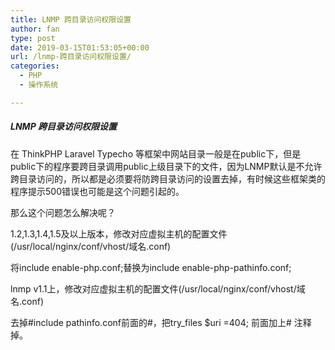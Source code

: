 ```yaml
---
title: LNMP 跨目录访问权限设置
author: fan
type: post
date: 2019-03-15T01:53:05+00:00
url: /lnmp-跨目录访问权限设置/
categories:
  - PHP
  - 操作系统

---
```

##### LNMP 跨目录访问权限设置

在 ThinkPHP Laravel Typecho 等框架中网站目录一般是在public下，但是public下的程序要跨目录调用public上级目录下的文件，因为LNMP默认是不允许跨目录访问的，所以都是必须要将防跨目录访问的设置去掉，有时候这些框架类的程序提示500错误也可能是这个问题引起的。
  
那么这个问题怎么解决呢？
  
1.2,1.3,1.4,1.5及以上版本，修改对应虚拟主机的配置文件(/usr/local/nginx/conf/vhost/域名.conf)
  
将include enable-php.conf;替换为include enable-php-pathinfo.conf;
  
lnmp v1.1上，修改对应虚拟主机的配置文件(/usr/local/nginx/conf/vhost/域名.conf)
  
去掉#include pathinfo.conf前面的#，把try_files $uri =404; 前面加上# 注释掉。